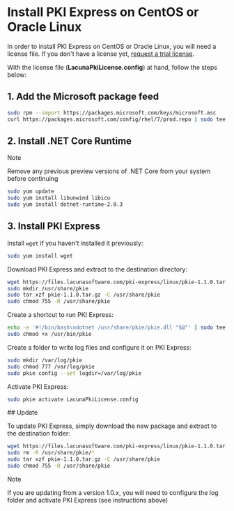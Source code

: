 ﻿# Install PKI Express on CentOS or Oracle Linux

In order to install PKI Express on CentOS or Oracle Linux,
you will need a license file. If you don't have a license yet, [request a trial license](https://www.lacunasoftware.com/en/home/purchase).

With the license file (**LacunaPkiLicense.config**) at hand, follow the steps below:

## 1. Add the Microsoft package feed

```sh
sudo rpm --import https://packages.microsoft.com/keys/microsoft.asc
curl https://packages.microsoft.com/config/rhel/7/prod.repo | sudo tee /etc/yum.repos.d/microsoft.repo
```

## 2. Install .NET Core Runtime

> [!NOTE]
> Remove any previous preview versions of .NET Core from your system before continuing

```sh
sudo yum update
sudo yum install libunwind libicu
sudo yum install dotnet-runtime-2.0.3
```

## 3. Install PKI Express

Install `wget` if you haven't installed it previously:

```sh
sudo yum install wget
```

Download PKI Express and extract to the destination directory:

```sh
wget https://files.lacunasoftware.com/pki-express/linux/pkie-1.1.0.tar.gz
sudo mkdir /usr/share/pkie
sudo tar xzf pkie-1.1.0.tar.gz -C /usr/share/pkie
sudo chmod 755 -R /usr/share/pkie
```

Create a shortcut to run PKI Express:

```sh
echo -e '#!/bin/bash\ndotnet /usr/share/pkie/pkie.dll "$@"' | sudo tee /usr/bin/pkie
sudo chmod +x /usr/bin/pkie
```

Create a folder to write log files and configure it on PKI Express:

```sh
sudo mkdir /var/log/pkie
sudo chmod 777 /var/log/pkie
sudo pkie config --set logdir=/var/log/pkie
```

Activate PKI Express:

```sh
sudo pkie activate LacunaPkiLicense.config
```

<a name="update" />
## Update

To update PKI Express, simply download the new package and extract to the destination folder:

```sh
wget https://files.lacunasoftware.com/pki-express/linux/pkie-1.1.0.tar.gz
sudo rm -R /usr/share/pkie/*
sudo tar xzf pkie-1.1.0.tar.gz -C /usr/share/pkie
sudo chmod 755 -R /usr/share/pkie
```

> [!NOTE]
> If you are updating from a version 1.0.x, you will need to configure the log folder and activate PKI Express (see instructions above)
